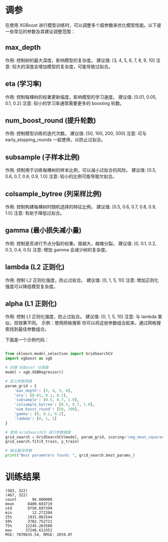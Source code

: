 # 调参
在使用 XGBoost 进行模型训练时，可以调整多个超参数来优化模型性能。以下是一些常见的参数及其建议调整范围：

## max_depth
作用: 控制树的最大深度，影响模型的复杂度。
建议值: [3, 4, 5, 6, 7, 8, 9, 10]
注意: 较大的深度会增加模型的复杂度，可能导致过拟合。
## eta (学习率)
作用: 控制每棵树的权重更新幅度，影响模型的学习速度。
建议值: [0.01, 0.05, 0.1, 0.2]
注意: 较小的学习率通常需要更多的 boosting 轮数。
## num_boost_round (提升轮数)
作用: 控制模型训练的迭代次数。
建议值: [50, 100, 200, 300]
注意: 可与 early_stopping_rounds 一起使用，以防止过拟合。
## subsample (子样本比例)
作用: 控制用于训练每棵树的样本比例，可以减小过拟合的风险。
建议值: [0.5, 0.6, 0.7, 0.8, 0.9, 1.0]
注意: 较小的比例可能导致欠拟合。
## colsample_bytree (列采样比例)
作用: 控制构建每棵树时随机选择的特征比例。
建议值: [0.5, 0.6, 0.7, 0.8, 0.9, 1.0]
注意: 有助于降低过拟合。
## gamma (最小损失减小量)
作用: 控制是否进行节点分裂的权重。值越大，越难分裂。
建议值: [0, 0.1, 0.2, 0.3, 0.4, 0.5]
注意: 增加 gamma 会减少树的复杂度。
## lambda (L2 正则化)
作用: 控制 L2 正则化强度，防止过拟合。
建议值: [0, 1, 5, 10]
注意: 增加正则化强度可以降低模型复杂度。
## alpha (L1 正则化)
作用: 控制 L1 正则化强度，防止过拟合。
建议值: [0, 1, 5, 10]
注意: 与 lambda 类似，但效果不同。
示例：使用网格搜索
你可以将这些参数组合起来，通过网格搜索找到最佳参数组合。

下面是一个示例代码：

```Python

from sklearn.model_selection import GridSearchCV
import xgboost as xgb

# 创建 XGBoost 分类器
model = xgb.XGBRegressor()

# 定义参数网格
param_grid = {
    'max_depth': [3, 4, 5, 6],
    'eta': [0.01, 0.1, 0.2],
    'subsample': [0.5, 0.7, 1.0],
    'colsample_bytree': [0.5, 0.7, 1.0],
    'num_boost_round': [50, 100],
    'gamma': [0, 0.1, 0.2],
    'lambda': [0, 1, 5]
}

# 使用 GridSearchCV 进行参数搜索
grid_search = GridSearchCV(model, param_grid, scoring='neg_mean_squared_error', cv=5)
grid_search.fit(X_train, y_train)

# 输出最佳参数
print("Best parameters found: ", grid_search.best_params_)
```

# 训练结果
```
(503, 322)
(467, 322)
count       94.000000
mean      8400.683719
std       9750.697399
min         12.272204
25%       1931.062544
50%       3702.752721
75%      12245.263500
max      37248.613351
MSE: 7070635.54, RMSE: 2659.07
```